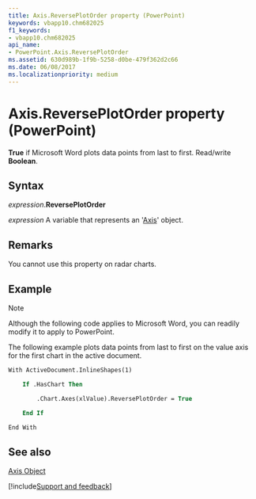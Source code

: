 ```yaml
---
title: Axis.ReversePlotOrder property (PowerPoint)
keywords: vbapp10.chm682025
f1_keywords:
- vbapp10.chm682025
api_name:
- PowerPoint.Axis.ReversePlotOrder
ms.assetid: 630d989b-1f9b-5258-d0be-479f362d2c66
ms.date: 06/08/2017
ms.localizationpriority: medium
---
```



# Axis.ReversePlotOrder property (PowerPoint)

 **True** if Microsoft Word plots data points from last to first. Read/write **Boolean**.


## Syntax

_expression_.**ReversePlotOrder**

_expression_ A variable that represents an '[Axis](PowerPoint.Axis.md)' object.


## Remarks

You cannot use this property on radar charts.


## Example




> [!NOTE] 
> Although the following code applies to Microsoft Word, you can readily modify it to apply to PowerPoint.

The following example plots data points from last to first on the value axis for the first chart in the active document.




```vb
With ActiveDocument.InlineShapes(1)

    If .HasChart Then

        .Chart.Axes(xlValue).ReversePlotOrder = True

    End If

End With
```


## See also


[Axis Object](PowerPoint.Axis.md)

[!include[Support and feedback](~/includes/feedback-boilerplate.md)]